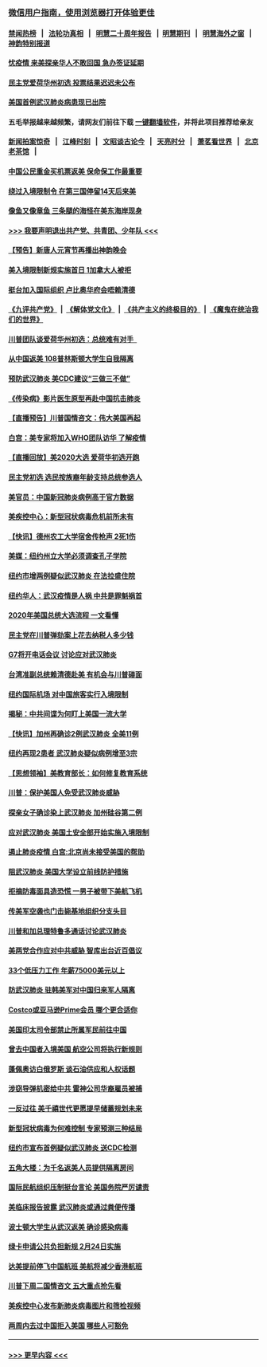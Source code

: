 ### [微信用户指南，使用浏览器打开体验更佳](https://github.com/gfw-breaker/banned-news1/blob/master/indexes/wechat-guide.md?t=0)
#### [禁闻热榜](热点新闻.md?t=0)  &nbsp;&nbsp;|&nbsp;&nbsp; [法轮功真相](https://github.com/gfw-breaker/truth/blob/master/README.md?t=0) &nbsp;&nbsp;|&nbsp;&nbsp; [明慧二十周年报告](https://github.com/gfw-breaker/mh-reports/blob/master/README.md?t=0) &nbsp;&nbsp;|&nbsp;&nbsp;[明慧期刊](https://github.com/gfw-breaker/mh-qikan) &nbsp;&nbsp;|&nbsp;&nbsp; [明慧海外之窗](https://github.com/gfw-breaker/mh-news/blob/master/README.md?t=0) &nbsp;&nbsp;|&nbsp;&nbsp; [神韵特别报道](https://github.com/gfw-breaker/mh-news/blob/master/shenyun.md?t=0)
#### [忧疫情 来美探亲华人不敢回国 急办签证延期](../pages/nsc412/n11843344.md?t=02050044) 
#### [民主党爱荷华州初选 投票结果迟迟未公布](../pages/nsc412/n11844207.md?t=02050044) 
#### [美国首例武汉肺炎病患现已出院](../pages/nsc412/n11842740.md?t=02050044) 
#### 五毛举报越来越频繁，请网友们前往下载 [一键翻墙软件](https://github.com/gfw-breaker/ssr-accounts)，并将此项目推荐给亲友
#### [新闻拍案惊奇](https://github.com/gfw-breaker/banned-news1/blob/master/pages/link4.md) &nbsp;&nbsp;|&nbsp;&nbsp; [江峰时刻](https://github.com/gfw-breaker/banned-news1/blob/master/pages/link4.md) &nbsp;&nbsp;|&nbsp;&nbsp; [文昭谈古论今](https://github.com/gfw-breaker/banned-news1/blob/master/pages/link4.md) &nbsp;&nbsp;|&nbsp;&nbsp; [天亮时分](https://github.com/gfw-breaker/banned-news1/blob/master/pages/link4.md) &nbsp;&nbsp;|&nbsp;&nbsp; [萧茗看世界](https://github.com/gfw-breaker/banned-news1/blob/master/pages/link4.md) &nbsp;&nbsp;|&nbsp;&nbsp; [北京老茶馆](https://github.com/gfw-breaker/banned-news1/blob/master/pages/link4.md) &nbsp;&nbsp;|&nbsp;&nbsp; 
#### [中国公民重金买机票返美 保命保工作最重要](../pages/nsc412/n11843282.md?t=02050044) 
#### [绕过入境限制令  在第三国停留14天后来美](../pages/nsc412/n11843341.md?t=02050044) 
#### [像鱼又像章鱼 三条腿的海怪在美东海岸现身](../pages/nsc412/n11843092.md?t=02050044) 
#### [>>> 我要声明退出共产党、共青团、少年队 <<<](https://github.com/begood0513/goodnews/blob/master/quit/letter.md) 
#### [【预告】新唐人元宵节再播出神韵晚会](../pages/nsc412/n11843192.md?t=02050044) 
#### [美入境限制新规实施首日 1加拿大人被拒](../pages/nsc412/n11843058.md?t=02050044) 
#### [挺台加入国际组织 卢比奥华府会唔赖清德](../pages/nsc412/n11843023.md?t=02050044) 
#### [《九评共产党》](https://github.com/begood0513/9ping.md/blob/master/README.md) &nbsp;|&nbsp; [《解体党文化》](../../../../jtdwh.md/blob/master/README.md)  &nbsp;|&nbsp; [《共产主义的终极目的》](../../../../gczydzjmd.md/blob/master/README.md) &nbsp;|&nbsp; [《魔鬼在统治我们的世界》](../../../../mgztzwmdsj.md/blob/master/README.md) 
#### [川普团队谈爱荷华州初选：总统难有对手  ](../pages/nsc412/n11842867.md?t=02050044) 
#### [从中国返美 108普林斯顿大学生自我隔离](../pages/nsc412/n11842714.md?t=02050044) 
#### [预防武汉肺炎 美CDC建议“三做三不做”](../pages/nsc412/n11842700.md?t=02050044) 
#### [《传染病》影片医生原型再赴中国抗击肺炎](../pages/nsc412/n11842626.md?t=02050044) 
#### [【直播预告】川普国情咨文：伟大美国再起](../pages/nsc412/n11842079.md?t=02050044) 
#### [白宫：美专家将加入WHO团队访华 了解疫情](../pages/nsc412/n11842198.md?t=02050044) 
#### [【直播回放】美2020大选 爱荷华初选开跑](../pages/nsc412/n11841820.md?t=02050044) 
#### [民主党初选 选民按族裔年龄支持总统参选人](../pages/nsc412/n11842239.md?t=02050044) 
#### [美官员：中国新冠肺炎病例高于官方数据](../pages/nsc412/n11842452.md?t=02050044) 
#### [美疾控中心：新型冠状病毒危机前所未有](../pages/nsc412/n11842406.md?t=02050044) 
#### [【快讯】德州农工大学宿舍传枪声 2死1伤](../pages/nsc412/n11842279.md?t=02050044) 
#### [美媒：纽约州立大学必须调查孔子学院](../pages/nsc412/n11840637.md?t=02050044) 
#### [纽约市增两例疑似武汉肺炎 在法拉盛住院](../pages/nsc412/n11840625.md?t=02050044) 
#### [纽约华人：武汉疫情是人祸 中共是罪魁祸首](../pages/nsc412/n11840631.md?t=02050044) 
#### [2020年美国总统大选流程 一文看懂](../pages/nsc412/n11842056.md?t=02050044) 
#### [民主党在川普弹劾案上花去纳税人多少钱](../pages/nsc412/n11841941.md?t=02050044) 
#### [G7将开电话会议 讨论应对武汉肺炎](../pages/nsc412/n11841658.md?t=02050044) 
#### [台湾准副总统赖清德赴美 有机会与川普碰面](../pages/nsc412/n11841332.md?t=02050044) 
#### [纽约国际机场  对中国旅客实行入境限制](../pages/nsc412/n11840619.md?t=02050044) 
#### [揭秘：中共间谍为何盯上美国一流大学](../pages/nsc412/n11840270.md?t=02050044) 
#### [【快讯】加州再确诊2例武汉肺炎 全美11例](../pages/nsc412/n11840339.md?t=02050044) 
#### [纽约再现2患者 武汉肺炎疑似病例增至3宗](../pages/nsc412/n11840010.md?t=02050044) 
#### [【思想领袖】美教育部长：如何修复教育系统](../pages/nsc412/n11690865.md?t=02050044) 
#### [川普：保护美国人免受武汉肺炎威胁](../pages/nsc412/n11839718.md?t=02050044) 
#### [探亲女子确诊染上武汉肺炎 加州硅谷第二例](../pages/nsc412/n11839784.md?t=02050044) 
#### [应对武汉肺炎 美国土安全部开始实施入境限制](../pages/nsc412/n11839729.md?t=02050044) 
#### [遏止肺炎疫情 白宫:北京尚未接受美国的帮助](../pages/nsc412/n11839660.md?t=02050044) 
#### [阻武汉肺炎 美国大学设立前线防护措施](../pages/nsc412/n11839479.md?t=02050044) 
#### [拒摘防毒面具造恐慌 一男子被带下美航飞机](../pages/nsc412/n11839455.md?t=02050044) 
#### [传美军空袭也门击毙基地组织分支头目](../pages/nsc412/n11839210.md?t=02050044) 
#### [川普和加总理特鲁多通话讨论武汉肺炎](../pages/nsc412/n11839128.md?t=02050044) 
#### [美两党合作应对中共威胁 智库出台近百倡议](../pages/nsc412/n11838437.md?t=02050044) 
#### [33个低压力工作 年薪75000美元以上](../pages/nsc412/n11834441.md?t=02050044) 
#### [防武汉肺炎 驻韩美军对中国归来军人隔离](../pages/nsc412/n11838970.md?t=02050044) 
#### [Costco或亚马逊Prime会员 哪个更合适你](../pages/nsc412/n11834459.md?t=02050044) 
#### [美国印太司令部禁止所属军民前往中国](../pages/nsc412/n11838418.md?t=02050044) 
#### [曾去中国者入境美国 航空公司将执行新规则](../pages/nsc412/n11838375.md?t=02050044) 
#### [蓬佩奥访白俄罗斯 谈石油供应和人权话题](../pages/nsc412/n11838242.md?t=02050044) 
#### [涉窃导弹机密给中共 雷神公司华裔雇员被捕](../pages/nsc412/n11838129.md?t=02050044) 
#### [一反过往 美千禧世代更愿提早储蓄规划未来](../pages/nsc412/n11837601.md?t=02050044) 
#### [新型冠状病毒为何难控制 专家预测三种结局](../pages/nsc412/n11838002.md?t=02050044) 
#### [纽约市宣布首例疑似武汉肺炎 送CDC检测](../pages/nsc412/n11837852.md?t=02050044) 
#### [五角大楼：为千名返美人员提供隔离房间](../pages/nsc412/n11837831.md?t=02050044) 
#### [国际民航组织压制挺台言论 美国务院严厉谴责](../pages/nsc412/n11837791.md?t=02050044) 
#### [美临床报告披露 武汉肺炎或通过粪便传播](../pages/nsc412/n11837626.md?t=02050044) 
#### [波士顿大学生从武汉返美 确诊感染病毒](../pages/nsc412/n11837580.md?t=02050044) 
#### [绿卡申请公共负担新规 2月24日实施](../pages/nsc412/n11836634.md?t=02050044) 
#### [达美提前停飞中国航班 美航将减少香港航班](../pages/nsc412/n11837649.md?t=02050044) 
#### [川普下周二国情咨文 五大重点抢先看](../pages/nsc412/n11837512.md?t=02050044) 
#### [美疾控中心发布新肺炎病毒图片和筛检视频](../pages/nsc412/n11837491.md?t=02050044) 
#### [两周内去过中国拒入美国 哪些人可豁免](../pages/nsc412/n11837400.md?t=02050044) 

----
#### [ >>> 更早内容 <<< ](../indexes/nsc412-earlier.md)
